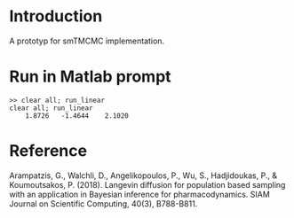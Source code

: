 # Introduction

A prototyp for smTMCMC implementation.

# Run in Matlab prompt

```
>> clear all; run_linear
clear all; run_linear
    1.8726   -1.4644    2.1020
```

# Reference

Arampatzis, G., Walchli, D., Angelikopoulos, P., Wu, S., Hadjidoukas,
P., & Koumoutsakos, P. (2018). Langevin diffusion for population based
sampling with an application in Bayesian inference for
pharmacodynamics. SIAM Journal on Scientific Computing, 40(3),
B788-B811.

